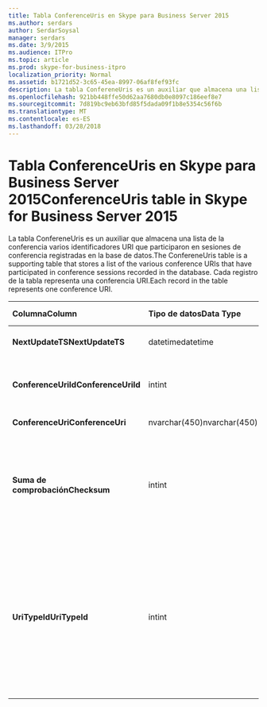 ```yaml
---
title: Tabla ConferenceUris en Skype para Business Server 2015
ms.author: serdars
author: SerdarSoysal
manager: serdars
ms.date: 3/9/2015
ms.audience: ITPro
ms.topic: article
ms.prod: skype-for-business-itpro
localization_priority: Normal
ms.assetid: b1721d52-3c65-45ea-8997-06af8fef93fc
description: La tabla ConfereneUris es un auxiliar que almacena una lista de la conferencia varios identificadores URI que participaron en sesiones de conferencia registradas en la base de datos. Cada registro de la tabla representa una conferencia URI.
ms.openlocfilehash: 921bb448ffe50d62aa7680db0e8097c186eef8e7
ms.sourcegitcommit: 7d819bc9eb63bfd85f5dada09f1b8e5354c56f6b
ms.translationtype: MT
ms.contentlocale: es-ES
ms.lasthandoff: 03/28/2018
---
```

# <a name="conferenceuris-table-in-skype-for-business-server-2015"></a><span data-ttu-id="d606f-104">Tabla ConferenceUris en Skype para Business Server 2015</span><span class="sxs-lookup"><span data-stu-id="d606f-104">ConferenceUris table in Skype for Business Server 2015</span></span>
 
<span data-ttu-id="d606f-105">La tabla ConfereneUris es un auxiliar que almacena una lista de la conferencia varios identificadores URI que participaron en sesiones de conferencia registradas en la base de datos.</span><span class="sxs-lookup"><span data-stu-id="d606f-105">The ConfereneUris table is a supporting table that stores a list of the various conference URIs that have participated in conference sessions recorded in the database.</span></span> <span data-ttu-id="d606f-106">Cada registro de la tabla representa una conferencia URI.</span><span class="sxs-lookup"><span data-stu-id="d606f-106">Each record in the table represents one conference URI.</span></span>
  
|<span data-ttu-id="d606f-107">**Columna**</span><span class="sxs-lookup"><span data-stu-id="d606f-107">**Column**</span></span>|<span data-ttu-id="d606f-108">**Tipo de datos**</span><span class="sxs-lookup"><span data-stu-id="d606f-108">**Data Type**</span></span>|<span data-ttu-id="d606f-109">**Clave o índice**</span><span class="sxs-lookup"><span data-stu-id="d606f-109">**Key/Index**</span></span>|<span data-ttu-id="d606f-110">**Detalles**</span><span class="sxs-lookup"><span data-stu-id="d606f-110">**Details**</span></span>|
|:-----|:-----|:-----|:-----|
|<span data-ttu-id="d606f-111">**NextUpdateTS**</span><span class="sxs-lookup"><span data-stu-id="d606f-111">**NextUpdateTS**</span></span> <br/> |<span data-ttu-id="d606f-112">datetime</span><span class="sxs-lookup"><span data-stu-id="d606f-112">datetime</span></span>  <br/> |<span data-ttu-id="d606f-113">Primary</span><span class="sxs-lookup"><span data-stu-id="d606f-113">Primary</span></span>  <br/> |<span data-ttu-id="d606f-114">Marca de tiempo interno utilizado.</span><span class="sxs-lookup"><span data-stu-id="d606f-114">Time stamp, Internal used.</span></span>  <br/> |
|<span data-ttu-id="d606f-115">**ConferenceUriId**</span><span class="sxs-lookup"><span data-stu-id="d606f-115">**ConferenceUriId**</span></span> <br/> |<span data-ttu-id="d606f-116">int</span><span class="sxs-lookup"><span data-stu-id="d606f-116">int</span></span>  <br/> |<span data-ttu-id="d606f-117">Primary</span><span class="sxs-lookup"><span data-stu-id="d606f-117">Primary</span></span>  <br/> |<span data-ttu-id="d606f-118">Número único que identifica esta conferencia URI.</span><span class="sxs-lookup"><span data-stu-id="d606f-118">Unique number identifying this conference URI.</span></span>  <br/> |
|<span data-ttu-id="d606f-119">**ConferenceUri**</span><span class="sxs-lookup"><span data-stu-id="d606f-119">**ConferenceUri**</span></span> <br/> |<span data-ttu-id="d606f-120">nvarchar(450)</span><span class="sxs-lookup"><span data-stu-id="d606f-120">nvarchar(450)</span></span>  <br/> ||<span data-ttu-id="d606f-121">Conferencia de URI.</span><span class="sxs-lookup"><span data-stu-id="d606f-121">Conference URI.</span></span>  <br/> |
|<span data-ttu-id="d606f-122">**Suma de comprobación**</span><span class="sxs-lookup"><span data-stu-id="d606f-122">**Checksum**</span></span> <br/> |<span data-ttu-id="d606f-123">int</span><span class="sxs-lookup"><span data-stu-id="d606f-123">int</span></span>  <br/> ||<span data-ttu-id="d606f-124">Suma de comprobación de ConferenceUri.</span><span class="sxs-lookup"><span data-stu-id="d606f-124">Checksum of ConferenceUri.</span></span> <span data-ttu-id="d606f-125">Utilizado para aumenta la velocidad de las búsquedas de base de datos.</span><span class="sxs-lookup"><span data-stu-id="d606f-125">Used to increases the speed of database searches.</span></span>  <br/> |
|<span data-ttu-id="d606f-126">**UriTypeId**</span><span class="sxs-lookup"><span data-stu-id="d606f-126">**UriTypeId**</span></span> <br/> |<span data-ttu-id="d606f-127">int</span><span class="sxs-lookup"><span data-stu-id="d606f-127">int</span></span>  <br/> |<span data-ttu-id="d606f-128">Externa</span><span class="sxs-lookup"><span data-stu-id="d606f-128">Foreign</span></span>  <br/> |<span data-ttu-id="d606f-129">Tipo de identificador URI, como conf:chat para la conferencia de mensajes Instantáneos o conf:audio-vídeo para conferencias de audio y vídeo.</span><span class="sxs-lookup"><span data-stu-id="d606f-129">URI type, such as conf:chat for IM conference, or conf:audio-video for audio/video conference.</span></span> <span data-ttu-id="d606f-130">Consulte la tabla [UriTypes](uritypes.md) para obtener más información.</span><span class="sxs-lookup"><span data-stu-id="d606f-130">See the [UriTypes table](uritypes.md) table for more information.</span></span> <br/> |
   

